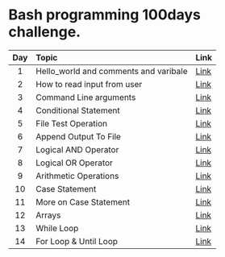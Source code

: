 Bash programming 100days challenge.
======		

| Day | Topic            | Link   |
|:-----:|:----------------|:--------------------|
|1  | Hello_world and comments and varibale       | <a href="https://github.com/raj1997/100days-of-coding/tree/master/Bash/Day-1">Link</a>  |
|2  | How to read input from user                 | <a href="https://github.com/raj1997/100days-of-coding/tree/master/Bash/Day-2">Link</a>  |
|3  | Command Line arguments                      | <a href="https://github.com/raj1997/100days-of-coding/tree/master/Bash/Day-3">Link</a>  |
|4  | Conditional Statement                       | <a href="https://github.com/raj1997/100days-of-coding/tree/master/Bash/Day-4">Link</a>  |
|5  | File Test Operation                         | <a href="https://github.com/raj1997/100days-of-coding/tree/master/Bash/Day-5">Link</a>  |
|6  | Append Output To File                       | <a href="https://github.com/raj1997/100days-of-coding/tree/master/Bash/Day-6">Link</a>  |
|7  | Logical AND Operator                        | <a href="https://github.com/raj1997/100days-of-coding/tree/master/Bash/Day-7">Link</a>  |
|8  | Logical OR Operator                         | <a href="https://github.com/raj1997/100days-of-coding/tree/master/Bash/Day-8">Link</a>  |
|9  | Arithmetic Operations                       | <a href="https://github.com/raj1997/100days-of-coding/tree/master/Bash/Day-9">Link</a>  |
|10  | Case Statement                             | <a href="https://github.com/raj1997/100days-of-coding/tree/master/Bash/Day-10">Link</a>  |
|11  | More on Case Statement                     | <a href="https://github.com/raj1997/100days-of-coding/tree/master/Bash/Day-11">Link</a>  |
|12  | Arrays                                     | <a href="https://github.com/raj1997/100days-of-coding/tree/master/Bash/Day-12">Link</a>  |
|13  | While Loop                                 | <a href="https://github.com/raj1997/100days-of-coding/tree/master/Bash/Day-13">Link</a>  |
|14  | For Loop & Until Loop                      | <a href="https://github.com/raj1997/100days-of-coding/tree/master/Bash/Day-14">Link</a>  |
